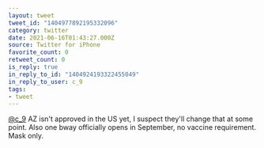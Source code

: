 ```yaml
---
layout: tweet
tweet_id: "1404977892195332096"
category: twitter
date: 2021-06-16T01:43:27.000Z
source: Twitter for iPhone
favorite_count: 0
retweet_count: 0
is_reply: true
in_reply_to_id: "1404924193322455049"
in_reply_to_user: c_9
tags:
- tweet
---
```


[@c_9](https://twitter.com/@c_9) AZ isn't approved in the US yet, I suspect they'll change that at some point. Also one bway officially opens in September, no vaccine requirement. Mask only.
